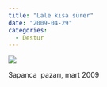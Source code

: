 ```yaml
---
title: "Lale kısa sürer"
date: "2009-04-29"
categories: 
  - Destur
---
```


![](../uploads/image/DSC03497.JPG)  
  
Sapanca  pazarı, mart 2009
